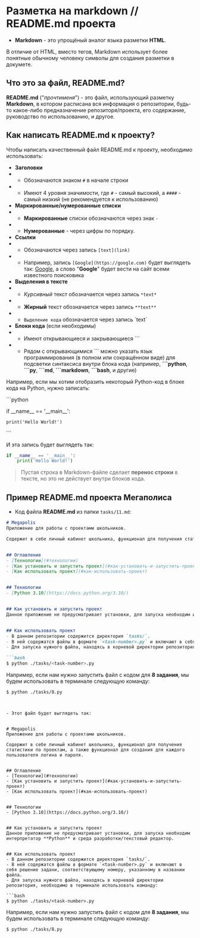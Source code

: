 # Разметка на markdown // README.md проекта

- **Markdown** - это упрощёный аналог языка разметки **HTML**.

В отличие от HTML, вместо тегов, Markdown использует более понятные обычному человеку символы для создания разметки в докумете.


## Что это за файл, README.md?
**README.md** ("*прочтименя*") - это файл, использующий разметку **Markdown**, в котором расписана вся информация о репозитории, будь-то какое-либо предназначение репозиторя/проекта, его содержание, руководство по использованию, и другое.


## Как написать README.md к проекту?
Чтобы написать качественный файл README.md к проекту, необходимо использовать:

- **Заголовки**
- - Обозначаются знаком `#` в начале строки
- - Имеют 4 уровня значимости, где `#` - самый высокий, а `####` - самый низкий (не рекомендуется к использованию)
- **Маркированные/нумерованные списки**
- - **Маркированные** списки обозначаются через знак `-`
- - **Нумерованные** - через цифры по порядку.
- **Ссылки**
- - Обозначаются через запись `[text](link)`
- - Например, запись `[Google](https://google.com)` будет выглядеть так: [Google](https://google.com), а слово "**Google**" будет вести на сайт всеми известного поисковика
- **Выделения в тексте**
- - *Курсивный* текст обозначается через запись `*text*`
- - **Жирный** текст обозначается через запись `**text**`
- - `Выделение кода` обозначается через запись \`text\`
- **Блоки кода** (если необходимы)
- - Имеют открывающиеся и закрывающиеся \`\`\`
- - Рядом с открывающимися \`\`\` можно указать язык программирования (в полном или сокращённом виде) для подсветки синтаксиса внутри блока кода (например, **\`\`\`python**, **\`\`\`py**, **\`\`\`md**, **\`\`\`markdown**, **\`\`\`bash**, и другие)

Например, если мы хотим отобразить некоторый Python-код в блоке кода на Python, нужно записать:

\`\`\`python 

if \_\_name\_\_ == '\_\_main\_\_':

    print('Hello World!')

\`\`\`


И эта запись будет выглядеть так:

```python
if __name__ == '__main__':
    print('Hello World!')
```

> Пустая строка в Markdown-файле сделает **перенос строки** в тексте, но это не действует внутри блоков кода.


## Пример README.md проекта Мегаполиса
- Код файла **README.md** из папки `tasks/11.md`:

```md
# Megapolis
Приложение для работы с проектами школьников.

Содержит в себе личный кабинет школьника, функционал для получения статистики по проектам, а также функционал для создания для каждого пользователя логина и пароля.


## Оглавление
- [Технологии](#технологии)
- [Как установить и запустить проект](#как-установить-и-запустить-проект)
- [Как использовать проект](#как-использовать-проект)


## Технологии
- [Python 3.10](https://docs.python.org/3.10/)


## Как установить и запустить проект
Данное приложение не предусматривает установки, для запуска необходим интерпретатор **Python** и среда разработки/текстовый редактор.


## Как использовать проект
- В данном репозитории содержится директория `tasks/`. 
- В ней содержатся файлы в формате `<task-number>.py` и включают в себя решение задани, соответствующему номеру, указанному в названии файла.
- Для запуска нужного файла, находясь в корневой директории репозитория, необходимо в терминале использовать команду:

```bash
$ python ./tasks/<task-number>.py
```

Например, если нам нужно запустить файл с кодом для **8 задания**, мы будем использовать в терминале следующую команду:

```bash
$ python ./tasks/8.py
```

```


- Этот файл будет выглядеть так:


# Megapolis
Приложение для работы с проектами школьников.

Содержит в себе личный кабинет школьника, функционал для получения статистики по проектам, а также функционал для создания для каждого пользователя логина и пароля.


## Оглавление
- [Технологии](#технологии)
- [Как установить и запустить проект](#как-установить-и-запустить-проект)
- [Как использовать проект](#как-использовать-проект)


## Технологии
- [Python 3.10](https://docs.python.org/3.10/)


## Как установить и запустить проект
Данное приложение не предусматривает установки, для запуска необходим интерпретатор **Python** и среда разработки/текстовый редактор.


## Как использовать проект
- В данном репозитории содержится директория `tasks/`. 
- В ней содержатся файлы в формате `<task-number>.py` и включают в себя решение задани, соответствующему номеру, указанному в названии файла.
- Для запуска нужного файла, находясь в корневой директории репозитория, необходимо в терминале использовать команду:

```bash
$ python ./tasks/<task-number>.py
```

Например, если нам нужно запустить файл с кодом для **8 задания**, мы будем использовать в терминале следующую команду:

```
$ python ./tasks/8.py
```
